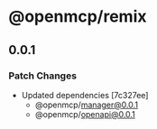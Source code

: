 # @openmcp/remix

## 0.0.1

### Patch Changes

- Updated dependencies [7c327ee]
  - @openmcp/manager@0.0.1
  - @openmcp/openapi@0.0.1
